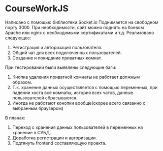 # CourseWorkJS

Написано с помощью библиотеки Socket.io
Поднимается на свободном порту 3000. При необходимости, сайт можно поднять на боевом Apache или nginx с необходимыми сертификатами и т.д.
Реализовано следующее:
  1. Регистрация и авторизация пользователя.
  2. Общий чат для всех подключенных пользователей.
  3. Создание и покидание приватных комнат.
  
При тестировании были выявлены следующие баги:
  1. Кнопка удаления приватной комнаты не работает должным образом.
  2. Т.к. хранение данных осуществляется с помощью переменных, при падении хоста все комнаты, история всех чатов, данные пользователей сбрасываются.
  3. Иногда не работают конопки вообще(скорее всего связанно с выбранным браузером)
  
В планах:
  1. Переход с хранения данных пользователей в переменных на хранение в СУБД.
  2. Доработка регистрации и авторизации.
  3. Подтянуть frontend составляющую проекта.
